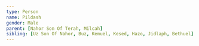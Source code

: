 ```yaml
---
type: Person
name: Pildash
gender: Male
parent: [Nahor Son Of Terah, Milcah]
sibling: [Uz Son Of Nahor, Buz, Kemuel, Kesed, Hazo, Jidlaph, Bethuel]
---
```

